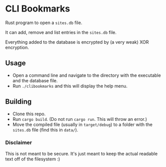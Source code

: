 # CLI Bookmarks

Rust program to open a `sites.db` file.

It can add, remove and list entries in the `sites.db` file. 

Everything added to the database is encrypted by (a very weak) XOR encryption. 

## Usage
- Open a command line and navigate to the directory with the executable and the database file.
- Run `./clibookmarks` and this will display the help menu.

## Building
- Clone this repo.
- Run `cargo build`. (Do not run `cargo run`. This will throw an error.)
- Move the compiled file (usually in `target/debug`) to a folder with the `sites.db` file (find this in `data/`).

### Disclaimer
This is not meant to be secure. It's just meant to keep the actual readable text off of the filesystem :)